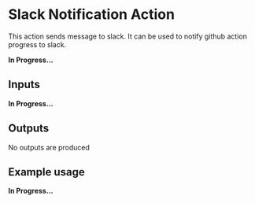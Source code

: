 # Slack Notification Action

This action sends message to slack.
It can be used to notify github action progress to slack.

**In Progress...**

## Inputs

**In Progress...**

## Outputs

No outputs are produced

## Example usage

**In Progress...**
